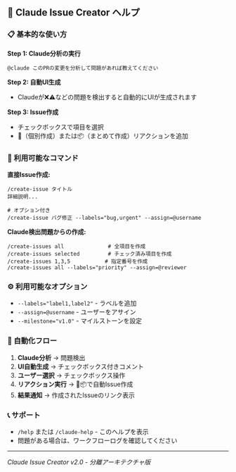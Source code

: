 ## 🤖 Claude Issue Creator ヘルプ

### 📋 基本的な使い方

**Step 1: Claude分析の実行**
```
@claude このPRの変更を分析して問題があれば教えてください
```

**Step 2: 自動UI生成**
- Claudeが❌⚠️などの問題を検出すると自動的にUIが生成されます

**Step 3: Issue作成**
- チェックボックスで項目を選択
- 🚀（個別作成）または📦（まとめて作成）リアクションを追加

### 🎯 利用可能なコマンド

**直接Issue作成:**
```
/create-issue タイトル
詳細説明...

# オプション付き
/create-issue バグ修正 --labels="bug,urgent" --assign=@username
```

**Claude検出問題からの作成:**
```
/create-issues all              # 全項目を作成
/create-issues selected         # チェック済み項目を作成
/create-issues 1,3,5           # 指定番号を作成
/create-issues all --labels="priority" --assign=@reviewer
```

### ⚙️ 利用可能なオプション

- `--labels="label1,label2"` - ラベルを追加
- `--assign=@username` - ユーザーをアサイン
- `--milestone="v1.0"` - マイルストーンを設定

### 🔄 自動化フロー

1. **Claude分析** → 問題検出
2. **UI自動生成** → チェックボックス付きコメント
3. **ユーザー選択** → チェックボックス操作
4. **リアクション実行** → 🚀📦で自動Issue作成
5. **結果通知** → 作成されたIssueのリンク表示

### 📞 サポート

- `/help` または `/claude-help` - このヘルプを表示
- 問題がある場合は、ワークフローログを確認してください

---
_Claude Issue Creator v2.0 - 分離アーキテクチャ版_